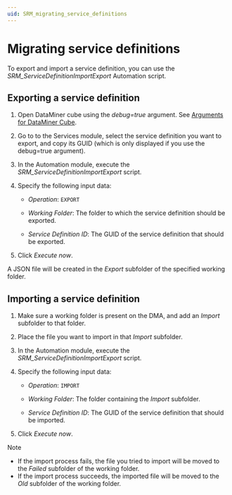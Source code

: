 ```yaml
---
uid: SRM_migrating_service_definitions
---
```


# Migrating service definitions

To export and import a service definition, you can use the *SRM_ServiceDefinitionImportExport* Automation script.

## Exporting a service definition

1. Open DataMiner cube using the *debug=true* argument. See [Arguments for DataMiner Cube](xref:Options_for_opening_DataMiner_Cube).

1. Go to to the Services module, select the service definition you want to export, and copy its GUID (which is only displayed if you use the debug=true argument).

1. In the Automation module, execute the *SRM_ServiceDefinitionImportExport* script.

1. Specify the following input data:

   - *Operation*: `EXPORT`

   - *Working Folder*: The folder to which the service definition should be exported.

   - *Service Definition ID*: The GUID of the service definition that should be exported.

1. Click *Execute now*.

A JSON file will be created in the *Export* subfolder of the specified working folder.

## Importing a service definition

1. Make sure a working folder is present on the DMA, and add an *Import* subfolder to that folder.

1. Place the file you want to import in that *Import* subfolder.

1. In the Automation module, execute the *SRM_ServiceDefinitionImportExport* script.

1. Specify the following input data:

   - *Operation*: `IMPORT`

   - *Working Folder*: The folder containing the *Import* subfolder.

   - *Service Definition ID*: The GUID of the service definition that should be imported.

1. Click *Execute now*.

> [!NOTE]
>
> - If the import process fails, the file you tried to import will be moved to the *Failed* subfolder of the working folder.
> - If the import process succeeds, the imported file will be moved to the *Old* subfolder of the working folder.
